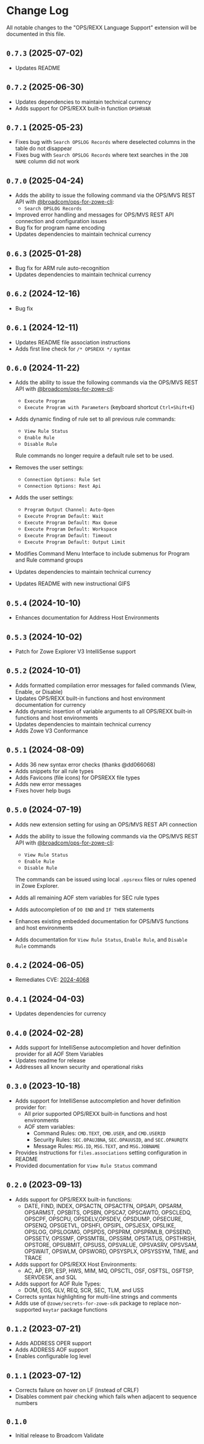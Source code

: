 # Change Log

All notable changes to the "OPS/REXX Language Support" extension will be documented in this file.

## `0.7.3` (2025-07-02)
- Updates README

## `0.7.2` (2025-06-30)
- Updates dependencies to maintain technical currency
- Adds support for OPS/REXX built-in function `OPSHRVAR`

## `0.7.1` (2025-05-23)

- Fixes bug with `Search OPSLOG Records` where deselected columns in the table do not disappear
- Fixes bug with `Search OPSLOG Records` where text searches in the `JOB NAME` column did not work

## `0.7.0` (2025-04-24)

- Adds the ability to issue the following command via the OPS/MVS REST API with [@broadcom/ops-for-zowe-cli](https://www.npmjs.com/package/@broadcom/ops-for-zowe-cli):
    - `Search OPSLOG Records`
- Improved error handling and messages for OPS/MVS REST API connection and configuration issues
- Bug fix for program name encoding
- Updates dependencies to maintain technical currency

## `0.6.3` (2025-01-28)

- Bug fix for ARM rule auto-recognition
- Updates dependencies to maintain technical currency

## `0.6.2` (2024-12-16)

- Bug fix

## `0.6.1` (2024-12-11)

- Updates README file association instructions
- Adds first line check for `/* OPSREXX */` syntax

## `0.6.0` (2024-11-22)

- Adds the ability to issue the following commands via the OPS/MVS REST API with [@broadcom/ops-for-zowe-cli](https://www.npmjs.com/package/@broadcom/ops-for-zowe-cli):
    - `Execute Program`
    - `Execute Program with Parameters` (keyboard shortcut `Ctrl+Shift+E`)
- Adds dynamic finding of rule set to all previous rule commands:
    - `View Rule Status`
    - `Enable Rule`
    - `Disable Rule`
    
    Rule commands no longer require a default rule set to be used.
- Removes the user settings:
    - `Connection Options: Rule Set`
    - `Connection Options: Rest Api`
- Adds the user settings:
    - `Program Output Channel: Auto-Open`
    - `Execute Program Default: Wait`
    - `Execute Program Default: Max Queue`
    - `Execute Program Default: Workspace`
    - `Execute Program Default: Timeout`
    - `Execute Program Default: Output Limit`
- Modifies Command Menu Interface to include submenus for Program and Rule command groups
- Updates dependencies to maintain technical currency
- Updates README with new instructional GIFS 

## `0.5.4` (2024-10-10)

- Enhances documentation for Address Host Environments

## `0.5.3` (2024-10-02)

- Patch for Zowe Explorer V3 IntelliSense support

## `0.5.2` (2024-10-01)

- Adds formatted compilation error messages for failed commands (View, Enable, or Disable)
- Updates OPS/REXX built-in functions and host environment documentation for currency
- Adds dynamic insertion of variable arguments to all OPS/REXX built-in functions and host environments
- Updates dependencies to maintain technical currency
- Adds Zowe V3 Conformance

## `0.5.1` (2024-08-09)

- Adds 36 new syntax error checks (thanks @dd066068)
- Adds snippets for all rule types
- Adds Favicons (file icons) for OPSREXX file types
- Adds new error messages
- Fixes hover help bugs

## `0.5.0` (2024-07-19)

- Adds new extension setting for using an OPS/MVS REST API connection

- Adds the ability to issue the following commands via the OPS/MVS REST API with [@broadcom/ops-for-zowe-cli](https://www.npmjs.com/package/@broadcom/ops-for-zowe-cli):
    - `View Rule Status`
    - `Enable Rule`
    - `Disable Rule`
    
   The commands can be issued using local `.opsrexx` files or rules opened in Zowe Explorer.
   
- Adds all remaining AOF stem variables for SEC rule types

- Adds autocompletion of `DO END` and `IF THEN` statements

- Enhances existing embedded documentation for OPS/MVS functions and host environments

- Adds documentation for `View Rule Status`, `Enable Rule`, and `Disable Rule` commands

## `0.4.2` (2024-06-05)

- Remediates CVE: [2024-4068](https://nvd.nist.gov/vuln/detail/CVE-2024-4068)

## `0.4.1` (2024-04-03)

- Updates dependencies for currency

## `0.4.0` (2024-02-28)

- Adds support for IntelliSense autocompletion and hover definition provider for all AOF Stem Variables
- Updates readme for release
- Addresses all known security and operational risks


## `0.3.0` (2023-10-18)

- Adds support for IntelliSense autocompletion and hover definition provider for:
  - All prior supported OPS/REXX built-in functions and host environments
  - AOF stem variables:
    - Command Rules: `CMD.TEXT`, `CMD.USER`, and `CMD.USERID`
    - Security Rules: `SEC.OPAUJBNA`, `SEC.OPAUUSID`, and `SEC.OPAURQTX`
    - Message Rules: `MSG.ID`, `MSG.TEXT`, and `MSG.JOBNAME`
- Provides instructions for `files.associations` setting configuration in README
- Provided documentation for `View Rule Status` command


## `0.2.0` (2023-09-13)

- Adds support for OPS/REXX built-in functions:
  - DATE, FIND, INDEX, OPSACTN, OPSACTFN, OPSAPI, OPSARM, OPSARMST, OPSBITS, OPSBN, OPSCA7, OPSCAWTO, OPSCLEDQ, OPSCPF, OPSCPU, OPSDELV,OPSDEV, OPSDUMP, OPSECURE, OPSENQ, OPSGETVL, OPSHFI, OPSIPL, OPSJESX, OPSLIKE, OPSLOG, OPSLOGMG, OPSPDS, OPSPRM, OPSPRMLB, OPSSEND, OPSSETV, OPSSMF, OPSSMTBL, OPSSRM, OPSTATUS, OPSTHRSH, OPSTORE, OPSUBMIT, OPSUSS, OPSVALUE, OPSVASRV, OPSVSAM, OPSWAIT, OPSWLM, OPSWORD, OPSYSPLX, OPSYSSYM, TIME, and TRACE
- Adds support for OPS/REXX Host Environments:
  - AC, AP, EPI, ESP, HWS, MIM, MQ, OPSCTL, OSF, OSFTSL, OSFTSP, SERVDESK, and SQL
- Adds support for AOF Rule Types: 
  - DOM, EOS, GLV, REQ, SCR, SEC, TLM, and USS
- Corrects syntax highlighting for multi-line strings and comments
- Adds use of `@zowe/secrets-for-zowe-sdk` package to replace non-supported `keytar` package functions

## `0.1.2` (2023-07-21)

- Adds ADDRESS OPER support
- Adds ADDRESS AOF support
- Enables configurable log level

## `0.1.1` (2023-07-12)

- Corrects failure on hover on LF (instead of CRLF)
- Disables comment pair checking which fails when adjacent to sequence numbers

## `0.1.0`

- Initial release to Broadcom Validate
